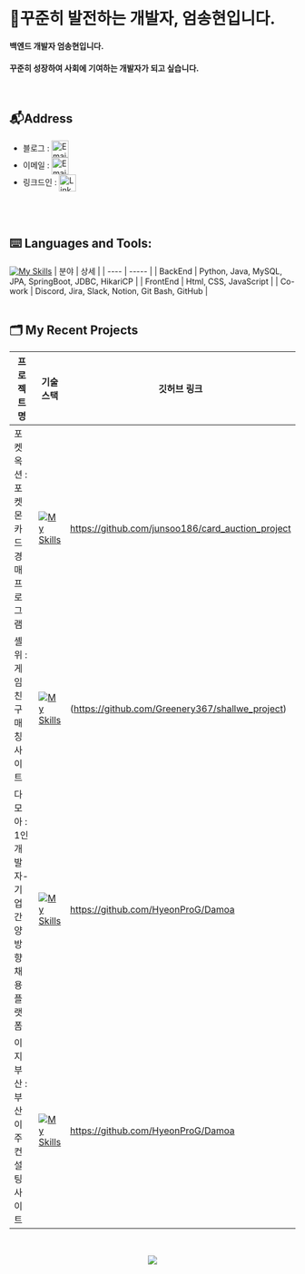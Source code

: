 # 🫡꾸준히 발전하는 개발자, 엄송현입니다.  

####  백엔드 개발자 엄송현입니다. 
#### 꾸준히 성장하여 사회에 기여하는 개발자가 되고 싶습니다.

<br/>

## 📬Address
* 블로그 : <a href="https://whatsthatsound.tistory.com/" title="Blog"><img alt="Email"  src="https://img.shields.io/badge/website-f59042?style=for-the-badge&logo=About.me&logoColor=white" height="30" align="center"/></a>
* 이메일 : <a href="mailto:greenery3699@gmail.com" title="Email"><img alt="Email" src="https://img.shields.io/badge/Gmail-D14836?style=for-the-badge&logo=gmail&logoColor=white" height="30" align="center"/></a>
* 링크드인 : <a href="https://www.linkedin.com/in/%EC%86%A1%ED%98%84-%EC%97%84-ba715132b/"><img  alt="LinkedIn" title="LinkedIn" src="https://img.shields.io/static/v1?message=LinkedIn&logo=linkedin&label=&color=0077B5&logoColor=white&labelColor=&style=for-the-badge" height="30" align="center" /></a> 
<br/>
<br/>


## ⌨️ **Languages and Tools:**  
[![My Skills](https://skillicons.dev/icons?i=html,css,js,git,discord,gradle,python,java,spring,github,vscode,postman)](#)
| 분야 | 상세 |
| ---- | ----- |
| BackEnd | Python, Java, MySQL, JPA, SpringBoot, JDBC, HikariCP |
| FrontEnd | Html, CSS, JavaScript |
| Co-work | Discord, Jira, Slack, Notion, Git Bash, GitHub |
<br/>
<br/>


## 🗂️ My Recent Projects 
| 프로젝트 명 | 기술 스택 | 깃허브 링크 |
| ---- | ----- | ---- |
| 포켓 옥션 :  포켓몬 카드 경매 프로그램 | [![My Skills](https://skillicons.dev/icons?i=java&perline=3)](https://skillicons.dev) | https://github.com/junsoo186/card_auction_project|
| 셸위 : 게임 친구 매칭 사이트 |  [![My Skills](https://skillicons.dev/icons?i=spring,mysql,html,css,js&perline=3)](https://skillicons.dev) | (https://github.com/Greenery367/shallwe_project)|
| 다모아 : 1인 개발자-기업간 양방향 채용 플랫폼 |  [![My Skills](https://skillicons.dev/icons?i=spring,mysql,html,css,js&perline=3)](https://skillicons.dev) | https://github.com/HyeonProG/Damoa|
| 이지 부산 : 부산 이주 컨설팅 사이트 |  [![My Skills](https://skillicons.dev/icons?i=spring,html,css,js&perline=3)](https://skillicons.dev) | https://github.com/HyeonProG/Damoa|



<br/>
<p align="center">
     <img src="https://capsule-render.vercel.app/api?type=waving&color=gradient&height=100&section=footer"/>
</p>
